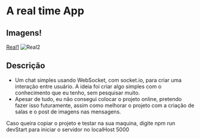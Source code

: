 # A real time App

## Imagens!
[Real1](https://github.com/user-attachments/assets/a91c10e3-b63e-48ab-9c68-11abd1d7cb49)
![Real2](https://github.com/user-attachments/assets/831edaf9-1c69-4ace-b6e4-6675bad375fd)

## Descrição
 - Um chat simples usando WebSocket, com socket.io, para criar uma interação entre usuário. A ideia foi criar algo simples com o conhecimento que eu tenho, sem pesquisar muito.
 - Apesar de tudo, eu não consegui colocar o projeto online, pretendo fazer isso futuramente, assim como melhorar o projeto com a criação de salas e o post de imagens nas mensagens.

Caso queira copiar o projeto e testar na sua maquina, digite npm run devStart para iniciar o servidor no localHost 5000
